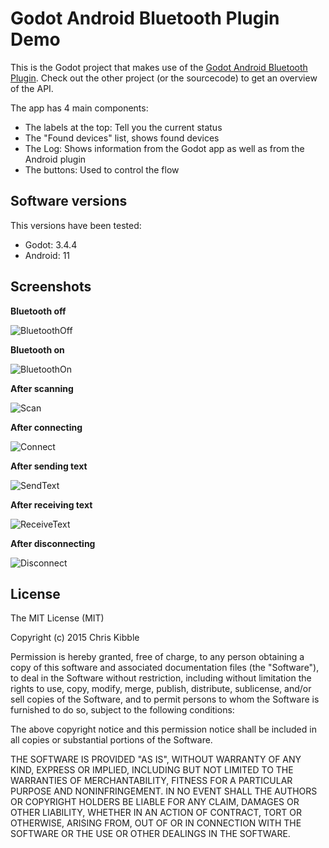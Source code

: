 # Godot Android Bluetooth Plugin Demo

This is the Godot project that makes use of the [Godot Android Bluetooth Plugin](https://github.com/pablojimenezmateo/GodotAndroidBluetoothPlugin). Check out the other project (or the sourcecode) to get an overview of the API.

The app has 4 main components:

* The labels at the top: Tell you the current status
* The "Found devices" list, shows found devices
* The Log: Shows information from the Godot app as well as from the Android plugin
* The buttons: Used to control the flow

## Software versions

This versions have been tested:

* Godot: 3.4.4
* Android: 11

## Screenshots

**Bluetooth off**

![BluetoothOff](images/BluetoothOff.jpg)

**Bluetooth on**

![BluetoothOn](images/BluetoothOn.jpg)

**After scanning**

![Scan](images/Scan.jpg)

**After connecting**

![Connect](images/Connect.jpg)

**After sending text**

![SendText](images/SentText.jpg)

**After receiving text**

![ReceiveText](images/ReceiveText.jpg)

**After disconnecting**

![Disconnect](images/Disconnect.jpg)


## License
 
The MIT License (MIT)

Copyright (c) 2015 Chris Kibble

Permission is hereby granted, free of charge, to any person obtaining a copy of this software and associated documentation files (the "Software"), to deal in the Software without restriction, including without limitation the rights to use, copy, modify, merge, publish, distribute, sublicense, and/or sell copies of the Software, and to permit persons to whom the Software is furnished to do so, subject to the following conditions:

The above copyright notice and this permission notice shall be included in all copies or substantial portions of the Software.

THE SOFTWARE IS PROVIDED "AS IS", WITHOUT WARRANTY OF ANY KIND, EXPRESS OR IMPLIED, INCLUDING BUT NOT LIMITED TO THE WARRANTIES OF MERCHANTABILITY, FITNESS FOR A PARTICULAR PURPOSE AND NONINFRINGEMENT. IN NO EVENT SHALL THE AUTHORS OR COPYRIGHT HOLDERS BE LIABLE FOR ANY CLAIM, DAMAGES OR OTHER LIABILITY, WHETHER IN AN ACTION OF CONTRACT, TORT OR OTHERWISE, ARISING FROM, OUT OF OR IN CONNECTION WITH THE SOFTWARE OR THE USE OR OTHER DEALINGS IN THE SOFTWARE.